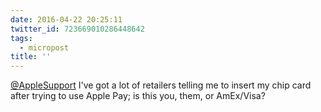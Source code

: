 ```yaml
---
date: 2016-04-22 20:25:11
twitter_id: 723669010286448642
tags:
  - micropost
title: ''
---
```


[@AppleSupport](https://twitter.com/AppleSupport) I've got a lot of retailers telling me to insert my chip card after trying to use Apple Pay; is this you, them, or AmEx/Visa?
